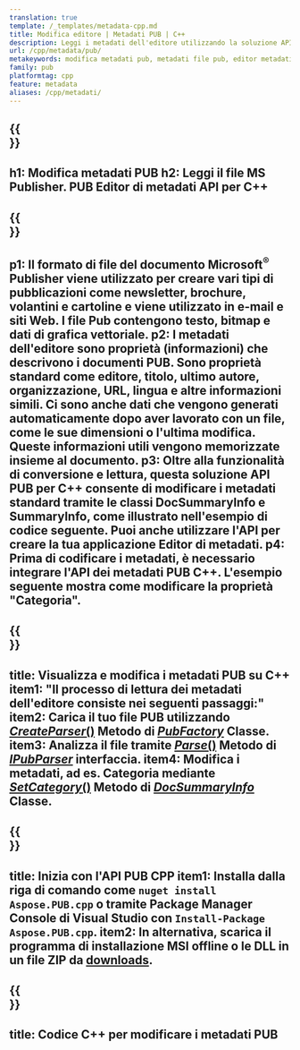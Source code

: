```yaml
---
translation: true
template: /_templates/metadata-cpp.md
title: Modifica editore | Metadati PUB | C++
description: Leggi i metadati dell'editore utilizzando la soluzione API C++ PUB. L'API C++ nativa ti dà accesso alle proprietà SummaryInfo e DocSummaryInfo.
url: /cpp/metadata/pub/
metakeywords: modifica metadati pub, metadati file pub, editor metadati editore, leggi metadati file pub, leggi metadati pub
family: pub
platformtag: cpp
feature: metadata
aliases: /cpp/metadati/
---
```


{{<section banner>}}
---
h1: Modifica metadati PUB
h2: Leggi il file MS Publisher. PUB Editor di metadati API per C++
---

{{<section overview>}}
---
p1: Il formato di file del documento Microsoft<sup>®</sup> Publisher viene utilizzato per creare vari tipi di pubblicazioni come newsletter, brochure, volantini e cartoline e viene utilizzato in e-mail e siti Web. I file Pub contengono testo, bitmap e dati di grafica vettoriale.
p2: I metadati dell'editore sono proprietà (informazioni) che descrivono i documenti PUB. Sono proprietà standard come editore, titolo, ultimo autore, organizzazione, URL, lingua e altre informazioni simili. Ci sono anche dati che vengono generati automaticamente dopo aver lavorato con un file, come le sue dimensioni o l'ultima modifica. Queste informazioni utili vengono memorizzate insieme al documento.
p3: Oltre alla funzionalità di conversione e lettura, questa soluzione API PUB per C++ consente di modificare i metadati standard tramite le classi DocSummaryInfo e SummaryInfo, come illustrato nell'esempio di codice seguente. Puoi anche utilizzare l'API per creare la tua applicazione Editor di metadati.
p4: Prima di codificare i metadati, è necessario integrare l'API dei metadati PUB C++. L'esempio seguente mostra come modificare la proprietà "Categoria".
---

{{<section feature1>}}
---
title: Visualizza e modifica i metadati PUB su C++
item1: "Il processo di lettura dei metadati dell'editore consiste nei seguenti passaggi:"
item2: Carica il tuo file PUB utilizzando [*CreateParser*()](https://apiference.aspose.com/pub/cpp/class/aspose.pub.pub_factory#a88c04c4c35d45ee8febc7e1554d03c4b) Metodo di [*PubFactory*](https://reference.aspose.com/pub/cpp/class/aspose.pub.pub_factory) Classe.
item3: Analizza il file tramite [*Parse*()](https://apiference.aspose.com/pub/cpp/class/aspose.pub.i_pub_parser#ae9fc7043f382a5b4a7b694f0fe477915) Metodo di [*IPubParser*](https://apiference.aspose.com/pub/cpp/class/aspose.pub.i_pub_parser) interfaccia.
item4: Modifica i metadati, ad es. Categoria mediante [*SetCategory*()](https://apiference.aspose.com/pub/cpp/class/aspose.pub.doc_summary_info#a2e023fe8e8ecd0bf03bb6c9d561f8fec) Metodo di [*DocSummaryInfo*](https://reference.aspose.com/pub/cpp/class/aspose.pub.doc_summary_info) Classe.
---

{{<section feature2>}}
---
title: Inizia con l'API PUB CPP
item1: Installa dalla riga di comando come ```nuget install Aspose.PUB.cpp``` o tramite Package Manager Console di Visual Studio con ```Install-Package Aspose.PUB.cpp```.
item2: In alternativa, scarica il programma di installazione MSI offline o le DLL in un file ZIP da [downloads](https://releases.aspose.com/pub/cpp/).
---

{{<section codeexample>}}
---
title: Codice C++ per modificare i metadati PUB
---
